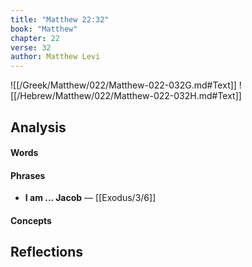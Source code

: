 ```yaml
---
title: "Matthew 22:32"
book: "Matthew"
chapter: 22
verse: 32
author: Matthew Levi
---
```

![[/Greek/Matthew/022/Matthew-022-032G.md#Text]]
![[/Hebrew/Matthew/022/Matthew-022-032H.md#Text]]

## Analysis

#### Words

#### Phrases
- **I am ... Jacob** — [[Exodus/3/6]]

#### Concepts

## Reflections

